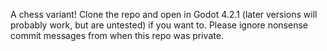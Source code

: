 A chess variant! Clone the repo and open in Godot 4.2.1 (later versions will probably work, but are untested) if you want to. Please ignore nonsense commit messages from when this repo was private.
